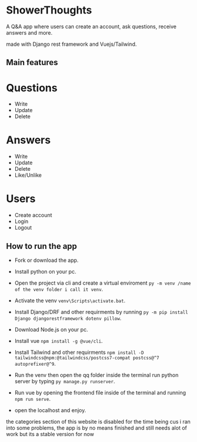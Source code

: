 # ShowerThoughts
A Q&amp;A app where users can create an account, ask questions, receive answers and more.

made with Django rest framework and Vuejs/Tailwind.

## Main features

# Questions 
- Write
- Update
- Delete 

# Answers 
- Write
- Update
- Delete
- Like/Unlike

# Users
- Create account
- Login
- Logout


## How to run the app
- Fork or download the app.

- Install python on your pc.

- Open the project via cli and create a virtual enviroment `py -m venv /name of the venv folder i call it venv`.

- Activate the venv `venv\Scripts\activate.bat`.

- Install Django/DRF and other requirments by running `py -m pip install Django djangorestframework dotenv pillow`.

- Download Node.js on your pc.

- Install vue `npm install -g @vue/cli`.

- Install Tailwind and other requirments `npm install -D tailwindcss@npm:@tailwindcss/postcss7-compat postcss@^7 autoprefixer@^9`.

- Run the venv then open the qq folder inside the terminal run python server by typing `py manage.py runserver`.

- Run vue by opening the frontend file inside of the terminal and running `npm run serve`.

- open the localhost and enjoy.


the categories section of this website is disabled for the time being cus i ran into some problems, 
the app is by no means finished and still needs alot of work but its a stable version for now 
